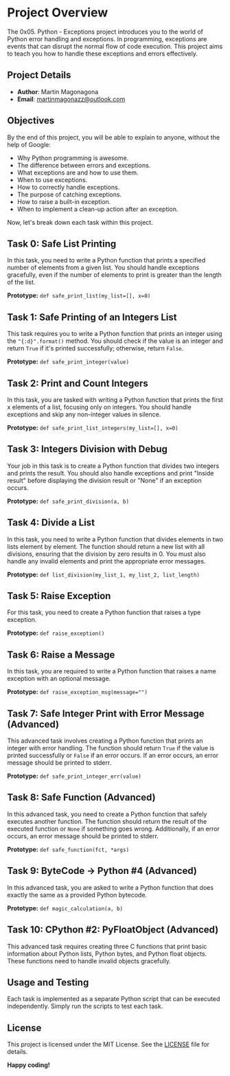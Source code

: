 # Project Overview

The 0x05. Python - Exceptions project introduces you to the world of Python error handling and exceptions. In programming, exceptions are events that can disrupt the normal flow of code execution. This project aims to teach you how to handle these exceptions and errors effectively.

## Project Details

* **Author**: Martin Magonagona
* **Email**: martinmagonazz@outlook.com

## Objectives

By the end of this project, you will be able to explain to anyone, without the help of Google:

- Why Python programming is awesome.
- The difference between errors and exceptions.
- What exceptions are and how to use them.
- When to use exceptions.
- How to correctly handle exceptions.
- The purpose of catching exceptions.
- How to raise a built-in exception.
- When to implement a clean-up action after an exception.

Now, let's break down each task within this project.

## Task 0: Safe List Printing

In this task, you need to write a Python function that prints a specified number of elements from a given list. You should handle exceptions gracefully, even if the number of elements to print is greater than the length of the list.

**Prototype:** `def safe_print_list(my_list=[], x=0)`

## Task 1: Safe Printing of an Integers List

This task requires you to write a Python function that prints an integer using the `"{:d}".format()` method. You should check if the value is an integer and return `True` if it's printed successfully; otherwise, return `False`.

**Prototype:** `def safe_print_integer(value)`

## Task 2: Print and Count Integers

In this task, you are tasked with writing a Python function that prints the first x elements of a list, focusing only on integers. You should handle exceptions and skip any non-integer values in silence.

**Prototype:** `def safe_print_list_integers(my_list=[], x=0)`

## Task 3: Integers Division with Debug

Your job in this task is to create a Python function that divides two integers and prints the result. You should also handle exceptions and print "Inside result" before displaying the division result or "None" if an exception occurs.

**Prototype:** `def safe_print_division(a, b)`

## Task 4: Divide a List

In this task, you need to write a Python function that divides elements in two lists element by element. The function should return a new list with all divisions, ensuring that the division by zero results in 0. You must also handle any invalid elements and print the appropriate error messages.

**Prototype:** `def list_division(my_list_1, my_list_2, list_length)`

## Task 5: Raise Exception

For this task, you need to create a Python function that raises a type exception.

**Prototype:** `def raise_exception()`

## Task 6: Raise a Message

In this task, you are required to write a Python function that raises a name exception with an optional message.

**Prototype:** `def raise_exception_msg(message="")`

## Task 7: Safe Integer Print with Error Message (Advanced)

This advanced task involves creating a Python function that prints an integer with error handling. The function should return `True` if the value is printed successfully or `False` if an error occurs. If an error occurs, an error message should be printed to stderr.

**Prototype:** `def safe_print_integer_err(value)`

## Task 8: Safe Function (Advanced)

In this advanced task, you need to create a Python function that safely executes another function. The function should return the result of the executed function or `None` if something goes wrong. Additionally, if an error occurs, an error message should be printed to stderr.

**Prototype:** `def safe_function(fct, *args)`

## Task 9: ByteCode -> Python #4 (Advanced)

In this advanced task, you are asked to write a Python function that does exactly the same as a provided Python bytecode.

**Prototype:** `def magic_calculation(a, b)`

## Task 10: CPython #2: PyFloatObject (Advanced)

This advanced task requires creating three C functions that print basic information about Python lists, Python bytes, and Python float objects. These functions need to handle invalid objects gracefully.

## Usage and Testing

Each task is implemented as a separate Python script that can be executed independently. Simply run the scripts to test each task.

## License

This project is licensed under the MIT License. See the [LICENSE](LICENSE) file for details.

**Happy coding!**
